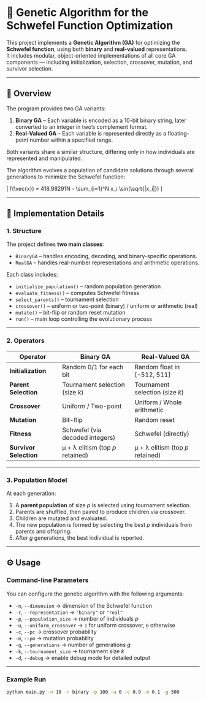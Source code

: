 # 🧬 Genetic Algorithm for the Schwefel Function Optimization

This project implements a **Genetic Algorithm (GA)** for optimizing the **Schwefel function**, using both **binary** and **real-valued** representations.  
It includes modular, object-oriented implementations of all core GA components — including initialization, selection, crossover, mutation, and survivor selection.

---

## 📘 Overview

The program provides two GA variants:
1. **Binary GA** – Each variable is encoded as a 10-bit binary string, later converted to an integer in two’s complement format.  
2. **Real-Valued GA** – Each variable is represented directly as a floating-point number within a specified range.

Both variants share a similar structure, differing only in how individuals are represented and manipulated.

The algorithm evolves a population of candidate solutions through several generations to minimize the Schwefel function:

\[
f(\vec{x}) = 418.98291N - \sum_{i=1}^N x_i \sin(\sqrt{|x_i|})
\]

---

## 🧩 Implementation Details

### **1. Structure**
The project defines **two main classes**:
- `BinaryGA` – handles encoding, decoding, and binary-specific operations.
- `RealGA` – handles real-number representations and arithmetic operations.

Each class includes:
- `initialize_population()` – random population generation  
- `evaluate_fitness()` – computes Schwefel fitness  
- `select_parents()` – tournament selection  
- `crossover()` – uniform or two-point (binary) / uniform or arithmetic (real)  
- `mutate()` – bit-flip or random reset mutation  
- `run()` – main loop controlling the evolutionary process  

---

### **2. Operators**

| Operator | Binary GA | Real-Valued GA |
|-----------|------------|----------------|
| **Initialization** | Random 0/1 for each bit | Random float in [-512, 511] |
| **Parent Selection** | Tournament selection (size *k*) | Tournament selection (size *k*) |
| **Crossover** | Uniform / Two-point | Uniform / Whole arithmetic |
| **Mutation** | Bit-flip | Random reset |
| **Fitness** | Schwefel (via decoded integers) | Schwefel (directly) |
| **Survivor Selection** | μ + λ elitism (top *p* retained) | μ + λ elitism (top *p* retained) |

---

### **3. Population Model**

At each generation:
1. A **parent population** of size *p* is selected using tournament selection.
2. Parents are shuffled, then paired to produce children via crossover.
3. Children are mutated and evaluated.
4. The new population is formed by selecting the best *p* individuals from parents and offspring.
5. After *g* generations, the best individual is reported.

---

## ⚙️ Usage

### **Command-line Parameters**

You can configure the genetic algorithm with the following arguments:

- `-n`, `--dimension` → dimension of the Schwefel function  
- `-r`, `--representation` → `"binary"` or `"real"`  
- `-p`, `--population_size` → number of individuals *p*  
- `-u`, `--uniform_crossover` → `1` for uniform crossover, `0` otherwise  
- `-c`, `--pc` → crossover probability  
- `-m`, `--pm` → mutation probability  
- `-g`, `--generations` → number of generations *g*  
- `-k`, `--tournament_size` → tournament size *k*  
- `-d`, `--debug` → enable debug mode for detailed output  

---

### **Example Run**

```bash
python main.py -n 10 -r binary -p 100 -u 0 -c 0.9 -m 0.1 -g 500




